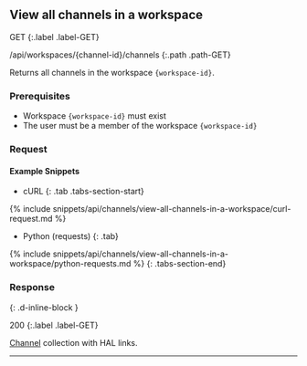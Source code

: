 ## View all channels in a workspace

GET
{:.label .label-GET}

/api/workspaces/{channel-id}/channels
{:.path .path-GET}

Returns all channels in the workspace `{workspace-id}`.

### Prerequisites
- Workspace `{workspace-id}` must exist
- The user must be a member of the workspace `{workspace-id}`

### Request
#### Example Snippets
- cURL
{: .tab .tabs-section-start}

{% include snippets/api/channels/view-all-channels-in-a-workspace/curl-request.md %}

- Python (requests)
{: .tab}

{% include snippets/api/channels/view-all-channels-in-a-workspace/python-requests.md %}
{: .tabs-section-end}

### Response
{: .d-inline-block }

200
{:.label .label-GET}

[Channel](#channel) collection with HAL links.

---
